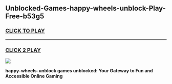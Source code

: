 
## Unblocked-Games-happy-wheels-unblock-Play-Free-b53g5
<h3>
<a href="https://premium76.site?title=happy-wheels-unblock&ref=20M">CLICK TO PLAY</a></h3>
<hr>

<h3>
<a href="https://premium76.site?title=happy-wheels-unblock&ref=20M">CLICK 2 PLAY</a>
  
</h3>

<a href="https://premium76.site?title=happy-wheels-unblock&ref=19M"><img src="https://clearcache.store/games.png"></a>


**happy-wheels-unblock games unblocked: Your Gateway to Fun and Accessible Online Gaming**
